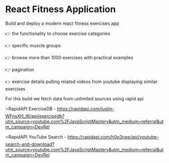 # React Fitness Application

Build and deploy a modern react fitness exercises app

👉 the functionality to choose exercise categories

👉 specific muscle groups

👉 browse more than 1000 exercises with practical examples 

👉 pagination 

👉 exercise details pulling related videos from youtube displaying similar exercises


For this build we fetch data from unlimited sources using rapid api

⭐RapidAPI ExerciseDB - https://rapidapi.com/justin-WFnsXH_t6/api/exercisedb?utm_source=youtube.com%2FJavaScriptMastery&utm_medium=referral&utm_campaign=DevRel

⭐RapidAPI YouTube Search - https://rapidapi.com/h0p3rwe/api/youtube-search-and-download?utm_source=youtube.com%2FJavaScriptMastery&utm_medium=referral&utm_campaign=DevRel

